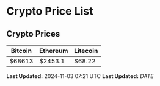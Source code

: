 # Crypto Price List

## Crypto Prices
| Bitcoin | Ethereum | Litecoin |
| ------- | -------- | -------- |
| $68613 | $2453.1 | $68.22 |
**Last Updated:** 2024-11-03 07:21 UTC
**Last Updated:** $DATE$

